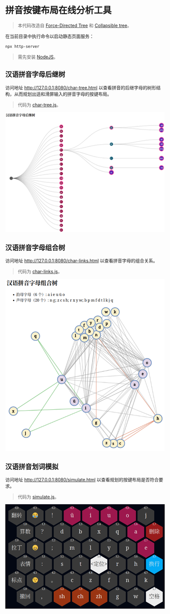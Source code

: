 拼音按键布局在线分析工具
==============================

> 本代码改造自
> [Force-Directed Tree](https://observablehq.com/@d3/force-directed-tree@183)
> 和 [Collapsible tree](https://observablehq.com/@d3/collapsible-tree)。

在当前目录中执行命令以启动静态页面服务：

```sh
npx http-server
```

> 需先安装 [NodeJS](https://nodejs.org/)。

## 汉语拼音字母后继树

访问地址 http://127.0.0.1:8080/char-tree.html
以查看拼音的后继字母的树形结构，从而规划出适和滑屏输入的拼音字母的按键布局。

> 代码为 [char-tree.js](./char-tree.js)。

![](../assets/img/pinyin-char-tree.png)

## 汉语拼音字母组合树

访问地址 http://127.0.0.1:8080/char-links.html
以查看拼音字母的组合关系。

> 代码为 [char-links.js](./char-links.js)。

![](../assets/img/pinyin-char-links.png)

## 汉语拼音划词模拟

访问地址 http://127.0.0.1:8080/simulate.html
以查看规划的按键布局是否符合要求。

> 代码为 [simulate.js](./simulate.js)。

![](../assets/img/pinyin-key-layout.png)
